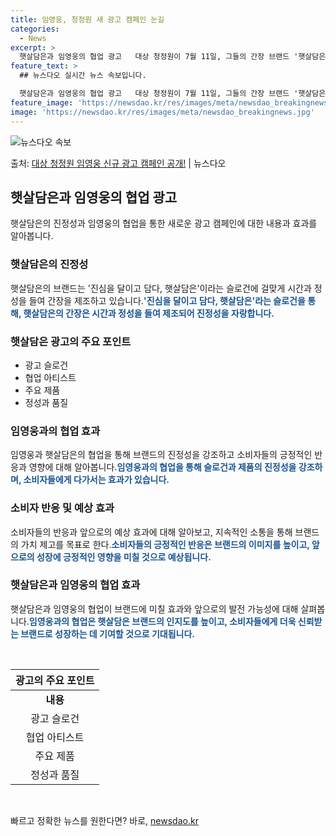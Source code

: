 ```yaml
---
title: 임영웅, 청정원 새 광고 캠페인 눈길
categories:
  - News
excerpt: >
  햇살담은과 임영웅의 협업 광고   대상 청정원이 7월 11일, 그들의 간장 브랜드 '햇살담은'과 가수 임영웅…
feature_text: >
  ## 뉴스다오 실시간 뉴스 속보입니다.

  햇살담은과 임영웅의 협업 광고   대상 청정원이 7월 11일, 그들의 간장 브랜드 '햇살담은'과 가수 임영웅…
feature_image: 'https://newsdao.kr/res/images/meta/newsdao_breakingnews.jpg'
image: 'https://newsdao.kr/res/images/meta/newsdao_breakingnews.jpg'
---
```


![뉴스다오 속보](https://newsdao.kr/res/images/meta/newsdao_breakingnews.jpg)

<p>출처: <a href="https://newsdao.kr/4741" rel="dofollow">대상 청정원 임영웅 신규 광고 캠페인 공개!</a> | 뉴스다오</p>

<h2 data-ke-size="size26">햇살담은과 임영웅의 협업 광고</h2>
<p data-ke-size="size16">햇살담은의 진정성과 임영웅의 협업을 통한 새로운 광고 캠페인에 대한 내용과 효과를 알아봅니다.</p>

<h3>햇살담은의 진정성</h3>
<p data-ke-size="size16">햇살담은의 브랜드는 '진심을 달이고 담다, 햇살담은'이라는 슬로건에 걸맞게 시간과 정성을 들여 간장을 제조하고 있습니다.<b><span style="color: #1a5490;">'진심을 달이고 담다, 햇살담은'라는 슬로건을 통해, 햇살담은의 간장은 시간과 정성을 들여 제조되어 진정성을 자랑합니다.</span></b></p>

<h3>햇살담은 광고의 주요 포인트</h3>
<ul>
<li>광고 슬로건</li>
<li>협업 아티스트</li>
<li>주요 제품</li>
<li>정성과 품질</li>
</ul>

<h3>임영웅과의 협업 효과</h3>
<p data-ke-size="size16">임영웅과 햇살담은의 협업을 통해 브랜드의 진정성을 강조하고 소비자들의 긍정적인 반응과 영향에 대해 알아봅니다.<b><span style="color: #1a5490;">임영웅과의 협업을 통해 슬로건과 제품의 진정성을 강조하며, 소비자들에게 다가서는 효과가 있습니다.</span></b></p>

<h3>소비자 반응 및 예상 효과</h3>
<p data-ke-size="size16">소비자들의 반응과 앞으로의 예상 효과에 대해 알아보고, 지속적인 소통을 통해 브랜드의 가치 제고를 목표로 한다.<b><span style="color: #1a5490;">소비자들의 긍정적인 반응은 브랜드의 이미지를 높이고, 앞으로의 성장에 긍정적인 영향을 미칠 것으로 예상됩니다.</span></b></p>

<h3>햇살담은과 임영웅의 협업 효과</h3>
<p data-ke-size="size16">햇살담은과 임영웅의 협업이 브랜드에 미칠 효과와 앞으로의 발전 가능성에 대해 살펴봅니다.<b><span style="color: #1a5490;">임영웅과의 협업은 햇살담은 브랜드의 인지도를 높이고, 소비자들에게 더욱 신뢰받는 브랜드로 성장하는 데 기여할 것으로 기대됩니다.</span></b></p>

<p data-ke-size="size16">&nbsp;</p>
<table>
<thead>
<tr>
<th style="text-align: center;">광고의 주요 포인트</th>
</tr>
</thead>
<tbody>
<tr>
<td style="text-align: center; height: 17px;"><b>내용</b></td>
</tr>
<tr>
<td style="text-align: center; height: 17px;">광고 슬로건</td>
</tr>
<tr>
<td style="text-align: center; height: 17px;">협업 아티스트</td>
</tr>
<tr>
<td style="text-align: center; height: 17px;">주요 제품</td>
</tr>
<tr>
<td style="text-align: center; height: 17px;">정성과 품질</td>
</tr>
</tbody>
</table>
<p data-ke-size="size16">&nbsp;</p> 

빠르고 정확한 뉴스를 원한다면? 바로, <a href="https://newsdao.kr" rel="dofollow">newsdao.kr</a>


